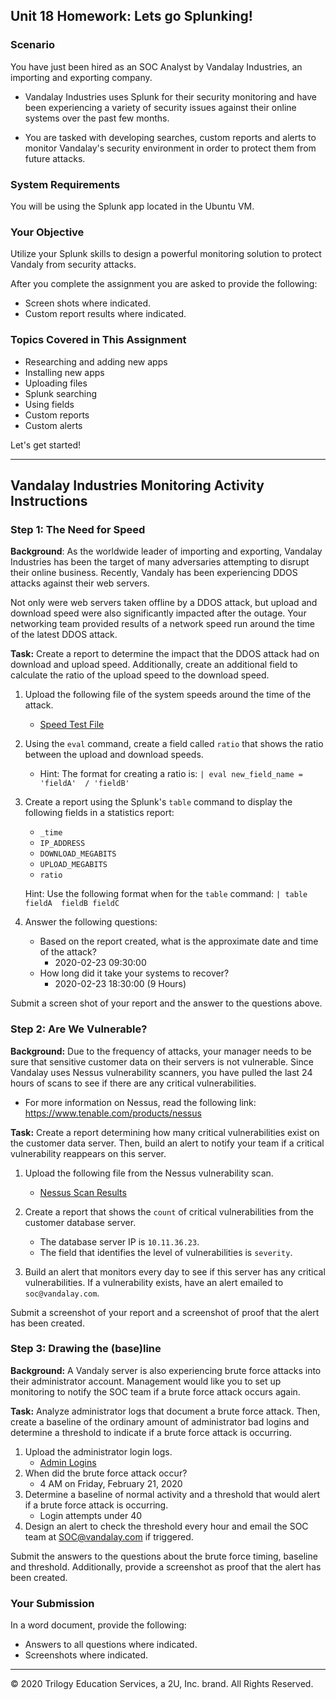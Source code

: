 ## Unit 18 Homework: Lets go Splunking!

### Scenario

You have just been hired as an SOC Analyst by Vandalay Industries, an importing and exporting company.

- Vandalay Industries uses Splunk for their security monitoring and have been experiencing a variety of security issues against their online systems over the past few months. 

- You are tasked with developing searches, custom reports and alerts to monitor Vandalay's security environment in order to protect them from future attacks.


### System Requirements 

You will be using the Splunk app located in the Ubuntu VM.


### Your Objective 

Utilize your Splunk skills to design a powerful monitoring solution to protect Vandaly from security attacks.

After you complete the assignment you are asked to provide the following:

- Screen shots where indicated.
- Custom report results where indicated.

### Topics Covered in This Assignment

- Researching and adding new apps
- Installing new apps
- Uploading files
- Splunk searching
- Using fields
- Custom reports
- Custom alerts

Let's get started!

---

## Vandalay Industries Monitoring Activity Instructions


### Step 1: The Need for Speed 

**Background**: As the worldwide leader of importing and exporting, Vandalay Industries has been the target of many adversaries attempting to disrupt their online business. Recently, Vandaly has been experiencing DDOS attacks against their web servers.

Not only were web servers taken offline by a DDOS attack, but upload and download speed were also significantly impacted after the outage. Your networking team provided results of a network speed run around the time of the latest DDOS attack.

**Task:** Create a report to determine the impact that the DDOS attack had on download and upload speed. Additionally, create an additional field to calculate the ratio of the upload speed to the download speed.


1. Upload the following file of the system speeds around the time of the attack.

   - [Speed Test File](resources/server_speedtest.csv)

2. Using the `eval` command, create a field called `ratio` that shows the ratio between the upload and download speeds.

   - Hint: The format for creating a ratio is: `| eval new_field_name = 'fieldA'  / 'fieldB'`

3. Create a report using the Splunk's `table` command to display the following fields in a statistics report:

   - `_time`
   - `IP_ADDRESS`
   - `DOWNLOAD_MEGABITS`
   - `UPLOAD_MEGABITS`
   - `ratio`

   Hint: Use the following format when for the `table` command: `| table fieldA  fieldB fieldC`

4. Answer the following questions:

   - Based on the report created, what is the approximate date and time of the attack?
     - 2020-02-23  09:30:00
   - How long did it take your systems to recover?
     - 2020-02-23  18:30:00 (9 Hours)

Submit a screen shot of your report and the answer to the questions above.

### Step 2: Are We Vulnerable? 

**Background:**  Due to the frequency of attacks, your manager needs to be sure that sensitive customer data on their servers is not vulnerable. Since Vandalay uses Nessus vulnerability scanners, you have pulled the last 24 hours of scans to see if there are any critical vulnerabilities.

  - For more information on Nessus, read the following link: https://www.tenable.com/products/nessus

**Task:** Create a report determining how many critical vulnerabilities exist on the customer data server. Then, build an alert to notify your team if a critical vulnerability reappears on this server.

1. Upload the following file from the Nessus vulnerability scan.
   - [Nessus Scan Results](resources/nessus_logs.csv)

2. Create a report that shows the `count` of critical vulnerabilities from the customer database server.
   - The database server IP is `10.11.36.23`.
   - The field that identifies the level of vulnerabilities is `severity`.

3. Build an alert that monitors every day to see if this server has any critical vulnerabilities. If a vulnerability exists, have an alert emailed to `soc@vandalay.com`.

Submit a screenshot of your report and a screenshot of proof that the alert has been created.


### Step 3: Drawing the (base)line

**Background:**  A Vandaly server is also experiencing brute force attacks into their administrator account. Management would like you to set up monitoring to notify the SOC team if a brute force attack occurs again.


**Task:** Analyze administrator logs that document a brute force attack. Then, create a baseline of the ordinary amount of administrator bad logins and determine a threshold to indicate if a brute force attack is occurring.

1. Upload the administrator login logs.
   - [Admin Logins](resources/Administrator_logs.csv)
2. When did the brute force attack occur?
   - 4 AM on Friday, February 21, 2020
3. Determine a baseline of normal activity and a threshold that would alert if a brute force attack is occurring.
   - Login attempts under 40
4. Design an alert to check the threshold every hour and email the SOC team at SOC@vandalay.com if triggered. 

Submit the answers to the questions about the brute force timing, baseline and threshold. Additionally, provide a screenshot as proof that the alert has been created.


### Your Submission

In a word document, provide the following:

  - Answers to all questions where indicated. 
  - Screenshots where indicated.

---

© 2020 Trilogy Education Services, a 2U, Inc. brand. All Rights Reserved.
